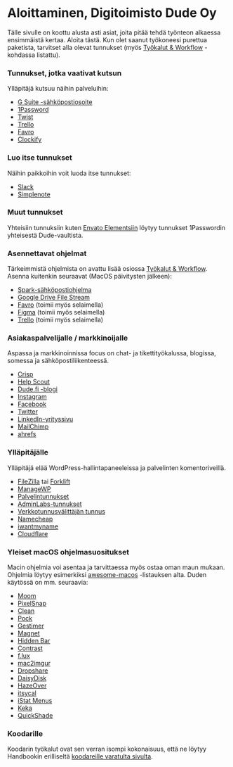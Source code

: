 # Aloittaminen, Digitoimisto Dude Oy

Tälle sivulle on koottu alusta asti asiat, joita pitää tehdä työnteon alkaessa ensimmäistä kertaa. Aloita tästä. Kun olet saanut työkoneesi purettua paketista, tarvitset alla olevat tunnukset (myös [Työkalut & Workflow](<../../.gitbook/assets/tyokalut workflow>) -kohdassa listattu).

### Tunnukset, jotka vaativat kutsun

Ylläpitäjä kutsuu näihin palveluihin:

* [G Suite -sähköpostiosoite](https://admin.google.com)
* [1Password](https://www.1password.com)
* [Twist](https://twist.com)
* [Trello](https://www.trello.com)
* [Favro](https://favro.com)
* [Clockify](https://clockify.me)

### Luo itse tunnukset

Näihin paikkoihin voit luoda itse tunnukset:

* [Slack](https://dudet.slack.com)
* [Simplenote](https://simplenote.com)

### Muut tunnukset

Yhteisiin tunnuksiin kuten [Envato Elementsiin](https://elements.envato.com) löytyy tunnukset 1Passwordin yhteisestä Dude-vaultista.

### Asennettavat ohjelmat

Tärkeimmistä ohjelmista on avattu lisää osiossa [Työkalut & Workflow](<../../.gitbook/assets/tyokalut workflow>). Asenna kuitenkin seuraavat (MacOS päivitysten jälkeen):

* [Spark-sähköpostiohjelma](https://sparkmailapp.com)
* [Google Drive File Stream](https://support.google.com/a/answer/7491144?hl=en)
* [Favro](https://apps.apple.com/us/app/favro/id975245623) (toimii myös selaimella)
* [Figma](https://www.figma.com) (toimii myös selaimella)
* [Trello](https://trello.com/fi/platforms) (toimii myös selaimella)

### Asiakaspalvelijalle / markkinoijalle

Aspassa ja markkinoinnissa focus on chat- ja tikettityökalussa, blogissa, somessa ja sähköpostiliikenteessä.

* [Crisp](https://crisp.chat)
* [Help Scout](https://www.helpscout.com)
* [Dude.fi -blogi](https://www.dude.fi/blogi)
* [Instagram](https://instagram.com/digitoimistodude/)
* [Facebook](https://www.facebook.com/digitoimistodude/)
* [Twitter](https://www.twitter.com/dudetoimisto/)
* [LinkedIn-yrityssivu](https://www.linkedin.com/company/digitoimisto-dude-oy/)
* [MailChimp](https://mailchimp.com)
* [ahrefs](https://ahrefs.com)

### Ylläpitäjälle

Ylläpitäjä elää WordPress-hallintapaneeleissa ja palvelinten komentoriveillä.

* [FileZilla](https://filezilla-project.org) tai [Forklift](https://binarynights.com)
* [ManageWP](https://orion.managewp.com/dashboard/)
* [Palvelintunnukset](broken-reference)
* [AdminLabs-tunnukset](https://dashboard.adminlabs.com)
* [Verkkotunnusvälittäjän tunnus](https://registry.domain.fi/s/)
* [Namecheap](https://www.namecheap.com)
* [iwantmyname](https://iwantmyname.com)
* [Cloudflare](https://www.cloudflare.com)

### Yleiset macOS ohjelmasuositukset

Macin ohjelmia voi asentaa ja tarvittaessa myös ostaa oman maun mukaan. Ohjelmia löytyy esimerkiksi [awesome-macos](https://github.com/jaywcjlove/awesome-mac) -listauksen alta. Duden käytössä on mm. seuraavia:

* [Moom](https://manytricks.com/moom/)
* [PixelSnap](https://getpixelsnap.com)
* [Clean](https://rinik.net/clean/)
* [Pock](https://pock.dev)
* [Gestimer](http://maddin.io/gestimer/)
* [Magnet](https://magnet.crowdcafe.com)
* [Hidden Bar](https://github.com/dwarvesf/hidden)
* [Contrast](https://usecontrast.com)
* [f.lux](https://justgetflux.com)
* [mac2imgur](https://github.com/mileswd/mac2imgur)
* [Dropshare](https://dropshare.app)
* [DaisyDisk](https://daisydiskapp.com)
* [HazeOver](https://hazeover.com)
* [itsycal](https://www.mowglii.com/itsycal/)
* [iStat Menus](https://bjango.com/mac/istatmenus/)
* [Keka](https://www.keka.io/en/)
* [QuickShade](https://apps.apple.com/us/app/quickshade/id931571202?mt=12)

### Koodarille

Koodarin työkalut ovat sen verran isompi kokonaisuus, että ne löytyy Handbookin erilliseltä [koodareille varatulta sivulta](broken-reference).
